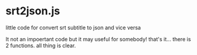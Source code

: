 # srt2json.js
little code for convert srt subtitle to json and vice versa

It not an impoertant code but it may useful for somebody! that's it...
there is 2 functions. all thing is clear.
